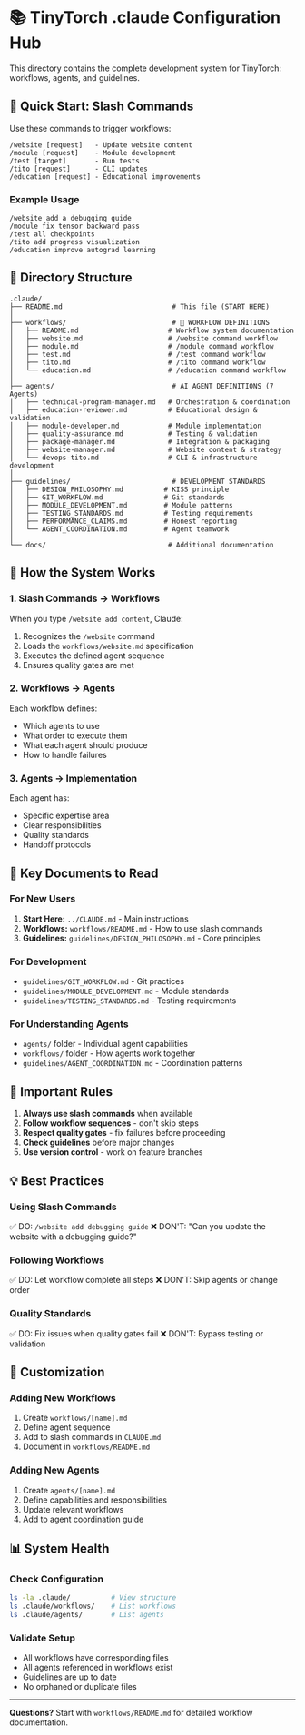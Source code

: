 # 📚 TinyTorch .claude Configuration Hub

This directory contains the complete development system for TinyTorch: workflows, agents, and guidelines.

## 🚀 Quick Start: Slash Commands

Use these commands to trigger workflows:
```
/website [request]   - Update website content
/module [request]    - Module development  
/test [target]       - Run tests
/tito [request]      - CLI updates
/education [request] - Educational improvements
```

### Example Usage
```
/website add a debugging guide
/module fix tensor backward pass
/test all checkpoints
/tito add progress visualization
/education improve autograd learning
```

## 📁 Directory Structure

```
.claude/
├── README.md                           # This file (START HERE)
│
├── workflows/                          # 🎯 WORKFLOW DEFINITIONS
│   ├── README.md                      # Workflow system documentation
│   ├── website.md                     # /website command workflow
│   ├── module.md                      # /module command workflow
│   ├── test.md                        # /test command workflow
│   ├── tito.md                        # /tito command workflow
│   └── education.md                   # /education command workflow
│
├── agents/                             # AI AGENT DEFINITIONS (7 Agents)
│   ├── technical-program-manager.md   # Orchestration & coordination
│   ├── education-reviewer.md          # Educational design & validation
│   ├── module-developer.md            # Module implementation
│   ├── quality-assurance.md           # Testing & validation
│   ├── package-manager.md             # Integration & packaging
│   ├── website-manager.md             # Website content & strategy
│   └── devops-tito.md                 # CLI & infrastructure development
│
├── guidelines/                         # DEVELOPMENT STANDARDS
│   ├── DESIGN_PHILOSOPHY.md          # KISS principle
│   ├── GIT_WORKFLOW.md               # Git standards
│   ├── MODULE_DEVELOPMENT.md         # Module patterns
│   ├── TESTING_STANDARDS.md          # Testing requirements
│   ├── PERFORMANCE_CLAIMS.md         # Honest reporting
│   └── AGENT_COORDINATION.md         # Agent teamwork
│
└── docs/                              # Additional documentation
```

## 🎯 How the System Works

### 1. Slash Commands → Workflows
When you type `/website add content`, Claude:
1. Recognizes the `/website` command
2. Loads the `workflows/website.md` specification
3. Executes the defined agent sequence
4. Ensures quality gates are met

### 2. Workflows → Agents
Each workflow defines:
- Which agents to use
- What order to execute them
- What each agent should produce
- How to handle failures

### 3. Agents → Implementation
Each agent has:
- Specific expertise area
- Clear responsibilities
- Quality standards
- Handoff protocols

## 📖 Key Documents to Read

### For New Users
1. **Start Here:** `../CLAUDE.md` - Main instructions
2. **Workflows:** `workflows/README.md` - How to use slash commands
3. **Guidelines:** `guidelines/DESIGN_PHILOSOPHY.md` - Core principles

### For Development
- `guidelines/GIT_WORKFLOW.md` - Git practices
- `guidelines/MODULE_DEVELOPMENT.md` - Module standards
- `guidelines/TESTING_STANDARDS.md` - Testing requirements

### For Understanding Agents
- `agents/` folder - Individual agent capabilities
- `workflows/` folder - How agents work together
- `guidelines/AGENT_COORDINATION.md` - Coordination patterns

## 🚨 Important Rules

1. **Always use slash commands** when available
2. **Follow workflow sequences** - don't skip steps
3. **Respect quality gates** - fix failures before proceeding
4. **Check guidelines** before major changes
5. **Use version control** - work on feature branches

## 💡 Best Practices

### Using Slash Commands
✅ DO: `/website add debugging guide`
❌ DON'T: "Can you update the website with a debugging guide?"

### Following Workflows  
✅ DO: Let workflow complete all steps
❌ DON'T: Skip agents or change order

### Quality Standards
✅ DO: Fix issues when quality gates fail
❌ DON'T: Bypass testing or validation

## 🔧 Customization

### Adding New Workflows
1. Create `workflows/[name].md`
2. Define agent sequence
3. Add to slash commands in `CLAUDE.md`
4. Document in `workflows/README.md`

### Adding New Agents
1. Create `agents/[name].md`
2. Define capabilities and responsibilities
3. Update relevant workflows
4. Add to agent coordination guide

## 📊 System Health

### Check Configuration
```bash
ls -la .claude/          # View structure
ls .claude/workflows/    # List workflows
ls .claude/agents/       # List agents
```

### Validate Setup
- All workflows have corresponding files
- All agents referenced in workflows exist
- Guidelines are up to date
- No orphaned or duplicate files

---

**Questions?** Start with `workflows/README.md` for detailed workflow documentation.